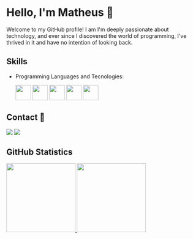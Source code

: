 # Hello, I'm Matheus 👋

Welcome to my GitHub profile! I am I'm deeply passionate about technology, and ever since I discovered the world of programming, I've thrived in it and have no intention of looking back.

## Skills

- Programming Languages and Tecnologies:

  <img loading="lazy" src="https://cdn.jsdelivr.net/gh/devicons/devicon/icons/c/c-original.svg" width="40" height="40"/>
  
  <img loading="lazy" src="https://cdn.jsdelivr.net/gh/devicons/devicon/icons/git/git-original.svg" widht="40" height="40" />

  <img loading="lazy" src="https://cdn.jsdelivr.net/gh/devicons/devicon/icons/github/github-original-wordmark.svg" widht="40" height="40"/>

  <img loading="lazy" src="https://cdn.jsdelivr.net/gh/devicons/devicon/icons/python/python-original.svg"  widht="40" height="40"/>

  <img loading="lazy" src="https://cdn.jsdelivr.net/gh/devicons/devicon/icons/html5/html5-original.svg"  widht="40" height="40"/>

## Contact :link:

<div>
  <a href="https://www.linkedin.com/in/matheus-lopes11/ target="_blank"><img loading="lazy" src="https://img.shields.io/badge/-Linkedin-%230077B5?style=for-the-badge&logo=linkedin&logoColor="white" target="_blank"></a>
  <a href = "mailto:contato@ml722090@gmail.com"><img loading="lazy" src="https://img.shields.io/badge/Gmail-D14836?style=for-the-badge&logo=gmail&logoColor=white" target="_blank"></a>
  
</div>

## GitHub Statistics

<div>
<a href="https://github.com/lopesma11">
<img loading="lazy" height="180em" src="https://github-readme-stats.vercel.app/api/top-langs/?username=lopesma11&layout=compact&langs_count=7&theme=dracula"/>
<img loading="lazy" height="180em" src="https://github-readme-stats.vercel.app/api?username=lopesma11&show_icons=true&theme=dracula&include_all_commits=true&count_private=true"/>
</div>
